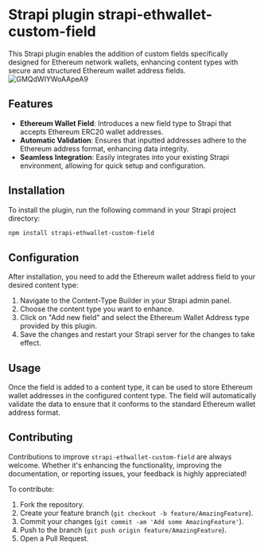 # Strapi plugin strapi-ethwallet-custom-field

This Strapi plugin enables the addition of custom fields specifically designed for Ethereum network wallets, enhancing content types with secure and structured Ethereum wallet address fields.
![GMQdWIYWoAApeA9](https://github.com/izzetemredemir/strapi-ethwallet-custom-field-/assets/11755605/be22b232-1deb-4b7e-9057-23dcb0abf43e)


## Features

- **Ethereum Wallet Field**: Introduces a new field type to Strapi that accepts Ethereum ERC20 wallet addresses.
- **Automatic Validation**: Ensures that inputted addresses adhere to the Ethereum address format, enhancing data integrity.
- **Seamless Integration**: Easily integrates into your existing Strapi environment, allowing for quick setup and configuration.

## Installation

To install the plugin, run the following command in your Strapi project directory:

```bash
npm install strapi-ethwallet-custom-field
```

## Configuration

After installation, you need to add the Ethereum wallet address field to your desired content type:

1. Navigate to the Content-Type Builder in your Strapi admin panel.
2. Choose the content type you want to enhance.
3. Click on "Add new field" and select the Ethereum Wallet Address type provided by this plugin.
4. Save the changes and restart your Strapi server for the changes to take effect.

## Usage

Once the field is added to a content type, it can be used to store Ethereum wallet addresses in the configured content type. The field will automatically validate the data to ensure that it conforms to the standard Ethereum wallet address format.

## Contributing

Contributions to improve `strapi-ethwallet-custom-field` are always welcome. Whether it's enhancing the functionality, improving the documentation, or reporting issues, your feedback is highly appreciated!

To contribute:

1. Fork the repository.
2. Create your feature branch (`git checkout -b feature/AmazingFeature`).
3. Commit your changes (`git commit -am 'Add some AmazingFeature'`).
4. Push to the branch (`git push origin feature/AmazingFeature`).
5. Open a Pull Request.
